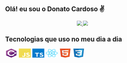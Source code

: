 ## Olá! eu sou o Donato Cardoso ✌️

<div align="center">
  <a href="https://github.com/donatocardoso">
    <img height="180em" src="https://github-readme-stats.vercel.app/api?username=donatocardoso&show_icons=true&theme=tokyonight&include_all_commits=true&count_private=true&locale=pt-BR"/>
    <img height="180em" src="https://github-readme-stats.vercel.app/api/top-langs/?username=donatocardoso&layout=compact&langs_count=7&theme=tokyonight&locale=pt-BR"/>
  </a>
</div>

## Tecnologias que uso no meu dia a dia

<div style="display: inline_block">
  <img align="center" alt="Donato-Csharp" height="30" width="40" src="https://raw.githubusercontent.com/devicons/devicon/master/icons/csharp/csharp-original.svg">
  <img align="center" alt="Donato-Js" height="30" width="40" src="https://raw.githubusercontent.com/devicons/devicon/master/icons/javascript/javascript-plain.svg">
  <img align="center" alt="Donato-Ts" height="30" width="40" src="https://raw.githubusercontent.com/devicons/devicon/master/icons/typescript/typescript-plain.svg">
  <img align="center" alt="Donato-React" height="30" width="40" src="https://raw.githubusercontent.com/devicons/devicon/master/icons/react/react-original.svg">
  <img align="center" alt="Donato-HTML" height="30" width="40" src="https://raw.githubusercontent.com/devicons/devicon/master/icons/html5/html5-original.svg">
  <img align="center" alt="Donato-CSS" height="30" width="40" src="https://raw.githubusercontent.com/devicons/devicon/master/icons/css3/css3-original.svg">  
</div>
